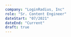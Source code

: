 ```yaml
---
company: "LoginRadius, Inc"
role: "Sr. Content Engineer"
dateStart: "07/2021"
dateEnd: "Current"
draft: true
---
```

